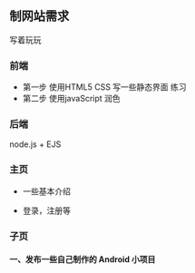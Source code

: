 ## 制网站需求

写着玩玩


### 前端 
* 第一步 使用HTML5 CSS 写一些静态界面 练习
* 第二步 使用javaScript 润色


### 后端

node.js + EJS

### 主页 

* 一些基本介绍

* 登录，注册等


### 子页

#### 一、发布一些自己制作的 Android 小项目



